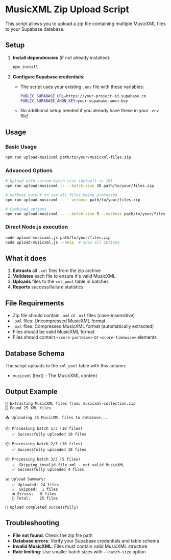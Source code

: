 # MusicXML Zip Upload Script

This script allows you to upload a zip file containing multiple MusicXML files to your Supabase database.

## Setup

1. **Install dependencies** (if not already installed):
   ```bash
   npm install
   ```

2. **Configure Supabase credentials**:
   - The script uses your existing `.env` file with these variables:
     ```bash
     PUBLIC_SUPABASE_URL=https://your-project-id.supabase.co
     PUBLIC_SUPABASE_ANON_KEY=your-supabase-anon-key
     ```
   - No additional setup needed if you already have these in your `.env` file!

## Usage

### Basic Usage
```bash
npm run upload-musicxml path/to/your/musicxml-files.zip
```

### Advanced Options
```bash
# Upload with custom batch size (default is 10)
npm run upload-musicxml -- --batch-size 20 path/to/your/files.zip

# Verbose output to see all files being processed
npm run upload-musicxml -- --verbose path/to/your/files.zip

# Combined options
npm run upload-musicxml -- --batch-size 5 --verbose path/to/your/files.zip
```

### Direct Node.js execution
```bash
node upload-musicxml.js path/to/your/files.zip
node upload-musicxml.js --help  # Show all options
```

## What it does

1. **Extracts** all `.xml` files from the zip archive
2. **Validates** each file to ensure it's valid MusicXML
3. **Uploads** files to the `xml_pool` table in batches
4. **Reports** success/failure statistics

## File Requirements

- Zip file should contain `.xml` or `.mxl` files (case-insensitive)
- `.xml` files: Uncompressed MusicXML format
- `.mxl` files: Compressed MusicXML format (automatically extracted)
- Files should be valid MusicXML format
- Files should contain `<score-partwise>` or `<score-timewise>` elements

## Database Schema

The script uploads to the `xml_pool` table with this column:
- `musicxml` (text) - The MusicXML content

## Output Example

```
📁 Extracting MusicXML files from: musicxml-collection.zip
🎵 Found 25 XML files

📤 Uploading 25 MusicXML files to database...

📦 Processing batch 1/3 (10 files)
   ✅ Successfully uploaded 10 files

📦 Processing batch 2/3 (10 files)
   ✅ Successfully uploaded 10 files

📦 Processing batch 3/3 (5 files)
   ⚠️  Skipping invalid-file.xml - not valid MusicXML
   ✅ Successfully uploaded 4 files

📊 Upload Summary:
   ✅ Uploaded: 24 files
   ⚠️  Skipped:  1 files
   ❌ Errors:   0 files
   📁 Total:    25 files

🎉 Upload completed successfully!
```

## Troubleshooting

- **File not found**: Check the zip file path
- **Database errors**: Verify your Supabase credentials and table schema
- **Invalid MusicXML**: Files must contain valid MusicXML structure
- **Rate limiting**: Use smaller batch sizes with `--batch-size` option
